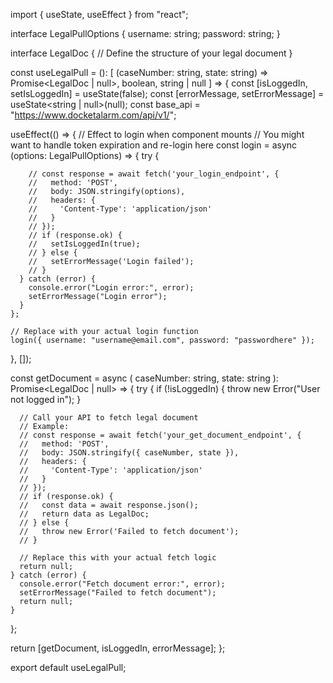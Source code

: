 import { useState, useEffect } from "react";

interface LegalPullOptions {
username: string;
password: string;
}

interface LegalDoc {
// Define the structure of your legal document
}

const useLegalPull = (): [
(caseNumber: string, state: string) => Promise<LegalDoc | null>,
boolean,
string | null
] => {
const [isLoggedIn, setIsLoggedIn] = useState<boolean>(false);
const [errorMessage, setErrorMessage] = useState<string | null>(null);
const base_api = "https://www.docketalarm.com/api/v1/";

useEffect(() => {
// Effect to login when component mounts
// You might want to handle token expiration and re-login here
const login = async (options: LegalPullOptions) => {
try {

        // const response = await fetch('your_login_endpoint', {
        //   method: 'POST',
        //   body: JSON.stringify(options),
        //   headers: {
        //     'Content-Type': 'application/json'
        //   }
        // });
        // if (response.ok) {
        //   setIsLoggedIn(true);
        // } else {
        //   setErrorMessage('Login failed');
        // }
      } catch (error) {
        console.error("Login error:", error);
        setErrorMessage("Login error");
      }
    };

    // Replace with your actual login function
    login({ username: "username@email.com", password: "passwordhere" });

}, []);

const getDocument = async (
caseNumber: string,
state: string
): Promise<LegalDoc | null> => {
try {
if (!isLoggedIn) {
throw new Error("User not logged in");
}

      // Call your API to fetch legal document
      // Example:
      // const response = await fetch('your_get_document_endpoint', {
      //   method: 'POST',
      //   body: JSON.stringify({ caseNumber, state }),
      //   headers: {
      //     'Content-Type': 'application/json'
      //   }
      // });
      // if (response.ok) {
      //   const data = await response.json();
      //   return data as LegalDoc;
      // } else {
      //   throw new Error('Failed to fetch document');
      // }

      // Replace this with your actual fetch logic
      return null;
    } catch (error) {
      console.error("Fetch document error:", error);
      setErrorMessage("Failed to fetch document");
      return null;
    }

};

return [getDocument, isLoggedIn, errorMessage];
};

export default useLegalPull;
